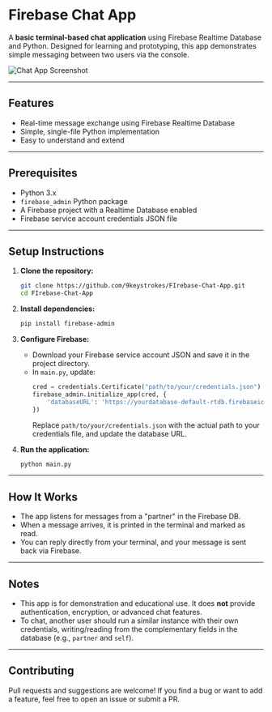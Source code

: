 # Firebase Chat App

A **basic terminal-based chat application** using Firebase Realtime Database and Python. Designed for learning and prototyping, this app demonstrates simple messaging between two users via the console.

![Chat App Screenshot](https://github.com/9keystrokes/FIrebase-Chat-App/assets/168451989/f4856163-c9d3-43aa-bdb7-42f9eb7d89c5)

---

## Features

- Real-time message exchange using Firebase Realtime Database
- Simple, single-file Python implementation
- Easy to understand and extend

---

## Prerequisites

- Python 3.x
- `firebase_admin` Python package
- A Firebase project with a Realtime Database enabled
- Firebase service account credentials JSON file

---

## Setup Instructions

1. **Clone the repository:**
   ```sh
   git clone https://github.com/9keystrokes/FIrebase-Chat-App.git
   cd FIrebase-Chat-App
   ```

2. **Install dependencies:**
   ```sh
   pip install firebase-admin
   ```

3. **Configure Firebase:**
   - Download your Firebase service account JSON and save it in the project directory.
   - In `main.py`, update:
     ```python
     cred = credentials.Certificate("path/to/your/credentials.json")  # CHANGE THIS
     firebase_admin.initialize_app(cred, {
         'databaseURL': 'https://yourdatabase-default-rtdb.firebaseio.com/'  # CHANGE THIS
     })
     ```
     Replace `path/to/your/credentials.json` with the actual path to your credentials file, and update the database URL.

4. **Run the application:**
   ```sh
   python main.py
   ```

---

## How It Works

- The app listens for messages from a "partner" in the Firebase DB.
- When a message arrives, it is printed in the terminal and marked as read.
- You can reply directly from your terminal, and your message is sent back via Firebase.

---

## Notes

- This app is for demonstration and educational use. It does **not** provide authentication, encryption, or advanced chat features.
- To chat, another user should run a similar instance with their own credentials, writing/reading from the complementary fields in the database (e.g., `partner` and `self`).

---

## Contributing

Pull requests and suggestions are welcome! If you find a bug or want to add a feature, feel free to open an issue or submit a PR.
